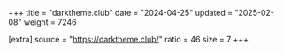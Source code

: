 +++
title = "darktheme.club"
date = "2024-04-25"
updated = "2025-02-08"
weight = 7246

[extra]
source = "https://darktheme.club/"
ratio = 46
size = 7
+++
